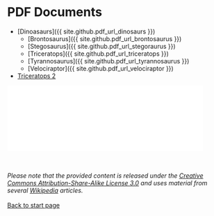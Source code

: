 # PDF Documents

- [Dinoasaurs]({{ site.github.pdf_url_dinosaurs }})
    - [Brontosaurus]({{ site.github.pdf_url_brontosaurus }})
    - [Stegosaurus]({{ site.github.pdf_url_stegoraurus }})
    - [Triceratops]({{ site.github.pdf_url_triceratops }})
    - [Tyrannosaurus]({{ site.github.pdf_url_tyrannosaurus }})
    - [Velociraptor]({{ site.github.pdf_url_velociraptor }})
- [Triceratops 2](https://christina-niegel.github.io/demo-docs/content-pdfs/Triceratops_Wikipedia_Article.pdf)

<embed src="Triceratops_Wikipedia_Article.pdf" type="application/pdf" width="450">
<br>
<br>
<br>

_Please note that the provided content is released under the [Creative Commons Attribution-Share-Alike License 3.0](https://creativecommons.org/licenses/by-sa/3.0/") and uses material from several [Wikipedia](https://en.wikipedia.org/wiki/Main_Page) articles._
<br>
<br>
[Back to start page](/../index.md)
